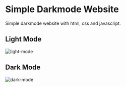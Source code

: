 # Simple Darkmode Website

Simple darkmode website with html, css and javascript.


## Light Mode

![light-mode](https://user-images.githubusercontent.com/45523845/94230207-ac713b80-ff2b-11ea-83ea-1872ea2a9e1b.png)

## Dark Mode

![dark-mode](https://user-images.githubusercontent.com/45523845/94230289-df1b3400-ff2b-11ea-9136-d806e1c8aa62.png)

